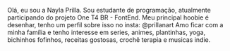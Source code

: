Olá, eu sou a Nayla Prilla. 
Sou estudante de programação, atualmente participando do projeto One T4 BR - FontEnd. 
Meu principal hoobie é desenhar, tenho um perfil sobre isso no insta: @prillanart
Amo ficar com a minha família e tenho interesse em series, animes, plantinhas, yoga, bichinhos fofinhos, receitas gostosas, crochê terapia e musicas indie.
